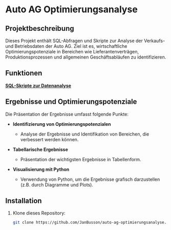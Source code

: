 # Auto AG Optimierungsanalyse

## Projektbeschreibung
Dieses Projekt enthält SQL-Abfragen und Skripte zur Analyse der Verkaufs- und Betriebsdaten der Auto AG. Ziel ist es, wirtschaftliche Optimierungspotenziale in Bereichen wie Lieferantenverträgen, Produktionsprozessen und allgemeinen Geschäftsabläufen zu identifizieren.

## Funktionen
**[SQL-Skripte zur Datenanalyse](KPMG_Analysis_SQL_Queries.md)**

## Ergebnisse und Optimierungspotenziale
Die Präsentation der Ergebnisse umfasst folgende Punkte:

- **Identifizierung von Optimierungspotenzialen**
  - Analyse der Ergebnisse und Identifikation von Bereichen, die verbessert werden können.

- **Tabellarische Ergebnisse**
  - Präsentation der wichtigsten Ergebnisse in Tabellenform.

- **Visualisierung mit Python**
  - Verwendung von Python, um die Ergebnisse grafisch darzustellen (z.B. durch Diagramme und Plots).

## Installation
1. Klone dieses Repository:
   ```bash
   git clone https://github.com/JanBusson/auto-ag-optimierungsanalyse.git
